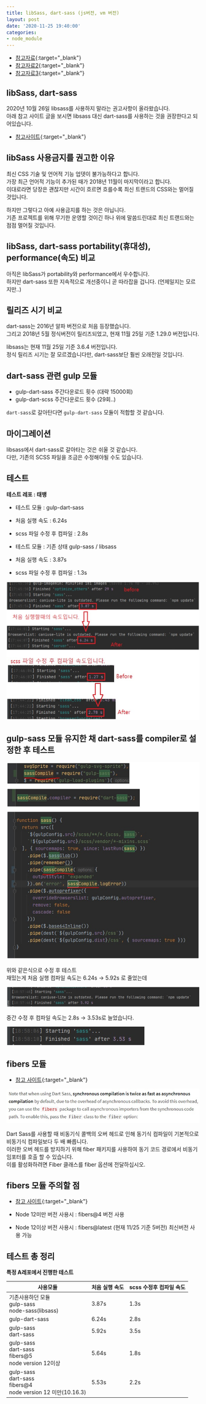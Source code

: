 ```yaml
---
title: libSass, dart-sass (js버전, vm 버전)
layout: post
date: '2020-11-25 19:40:00'
categories:
- node_module
---
```


* [참고자료](https://itnext.io/the-css-preprocessor-dilemma-node-sass-or-dart-sass-32a0a096572){:target="_blank"}
* [참고자료2](https://github.com/sass/dart-sass#from-npm){:target="_blank"}
* [참고자료3](https://sass-lang.com/dart-sass#main-content){:target="_blank"}

## libSass, dart-sass

2020년 10월 26일 libsass를 사용하지 말라는 권고사항이 올라왔습니다.  
아래 참고 사이트 글을 보시면 libsass 대신 dart-sass를 사용하는 것을 권장한다고 되어있습니다.

* [참고사이트](https://sass-lang.com/blog/libsass-is-deprecated){:target="_blank"}

## libSass 사용금지를 권고한 이유

최신 CSS 기술 및 언어적 기능 업뎃이 불가능하다고 합니다.  
가장 최근 언어적 기능이 추가된 때가 2018년 11월이 마지막이라고 합니다.  
이대로라면 당장은 괜찮지만 시간이 흐르면 흐를수록 최신 트랜드의 CSS와는 멀어질 것입니다.

하지만 그렇다고 아예 사용금지를 하는 것은 아닙니다.  
기존 프로젝트를 위해 무기한 운영할 것이긴 하나 위에 말씀드린대로 최신 트랜드와는 점점 멀어질 것입니다.

## libSass, dart-sass portability(휴대성), performance(속도) 비교

아직은 libSass가 portability와 performance에서 우수합니다.  
하지만 dart-sass 또한 지속적으로 개선중이니 곧 따라잡을 겁니다. (언제일지는 모르지만..)

## 릴리즈 시기 비교

dart-sass는 2016년 알파 버전으로 처음 등장했습니다.  
그리고 2018년 5월 정식버전이 릴리즈되었고, 현재 11월 25일 기준 1.29.0 버전입니다.

libsass는 현재 11월 25일 기준 3.6.4 버전입니다.  
정식 릴리즈 시기는 잘 모르겠습니다만, dart-sass보단 훨씬 오래전일 것입니다.

## dart-sass 관련 gulp 모듈

* gulp-dart-sass 주간다운로드 횟수 (대략 15000회)
* gulp-dart-scss 주간다운로드 횟수 (29회..)

`dart-sass`로 갈아탄다면 `gulp-dart-sass` 모듈이 적합할 것 같습니다.

## 마이그레이션

libsass에서 dart-sass로 갈아타는 것은 쉬울 것 같습니다.  
다만, 기존의 SCSS 파일을 조금은 수정해야될 수도 있습니다.

## 테스트

**테스트 레포 : 태뱅**

* 테스트 모듈 : gulp-dart-sass
* 처음 실행 속도 : 6.24s
* scss 파일 수정 후 컴파일 : 2.8s

* 테스트 모듈 : 기존 상태 gulp-sass / libsass
* 처음 실행 속도 : 3.87s
* scss 파일 수정 후 컴파일 : 1.3s

![](/static/img/module/issue19.jpg)

## gulp-sass 모듈 유지한 채 dart-sass를 compiler로 설정한 후 테스트

![](/static/img/module/issue20.jpg)

위와 같은식으로 수정 후 테스트  
재밌는게 처음 실행 컴파일 속도는 6.24s → 5.92s 로 줄었는데

![](/static/img/module/issue21.jpg)

중간 수정 후 컴파일 속도는 2.8s → 3.53s로 늘었습니다.

![](/static/img/module/issue22.jpg)

## fibers 모듈

* [참고 사이트](https://www.npmjs.com/package/gulp-sass#basic-usage){:target="_blank"}

![](/static/img/module/issue23.jpg)

Dart Sass를 사용할 때 비동기식 콜백의 오버 헤드로 인해 동기식 컴파일이 기본적으로 비동기식 컴파일보다 두 배 빠릅니다.  
이러한 오버 헤드를 방지하기 위해 fiber 패키지를 사용하여 동기 코드 경로에서 비동기 임포터를 호출 할 수 있습니다.  
이를 활성화하려면 Fiber 클래스를 fiber 옵션에 전달하십시오.

## fibers 모듈 주의할 점

* [참고 사이트](https://www.npmjs.com/package/fibers#supported-platforms){:target="_blank"}

* Node 12미만 버전 사용시 : fibers@4 버전 사용
* Node 12이상 버전 사용시 : fibers@latest (현재 11/25 기준 5버전) 최신버전 사용 가능

## 테스트 총 정리

**특정 A레포에서 진행한 테스트**

|사용모듈|처음 실행 속도|scss 수정후 컴파일 속도|
|-------|-------------|---------------------|
|기존사용하던 모듈 <br> gulp-sass <br> node-sass(libsass)|3.87s|1.3s|
|gulp-dart-sass|6.24s|2.8s|
|gulp-sass <br> dart-sass|5.92s|3.5s|
|gulp-sass <br> dart-sass <br> fibers@5 <br> node version 12이상|5.64s|1.8s|
|gulp-sass <br> dart-sass <br> fibers@4 <br> node version 12 미만(10.16.3)|5.53s|2.2s|